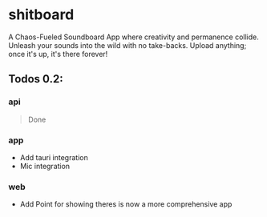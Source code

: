 # shitboard

A Chaos-Fueled Soundboard App where creativity and permanence collide. Unleash your sounds into the wild with no take-backs. Upload anything; once it's up, it's there forever!

## Todos 0.2:

### api
> Done

### app
- Add tauri integration
- Mic integration

### web
- Add Point for showing theres is now a more comprehensive app